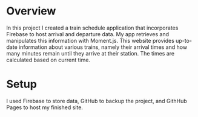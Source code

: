 # Overview

In this project I created a train schedule application that incorporates Firebase to host arrival and departure data. 
My app retrieves and manipulates this information with Moment.js. 
This website provides up-to-date information about various trains, namely their arrival times and how many minutes remain until they arrive at their station.
The times are calculated based on current time.

# Setup 

I used Firebase to store data, GitHub to backup the project, and GithHub Pages to host my finished site.

